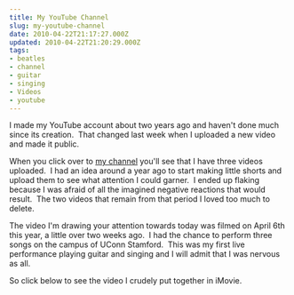```yaml
---
title: My YouTube Channel
slug: my-youtube-channel
date: 2010-04-22T21:17:27.000Z
updated: 2010-04-22T21:20:29.000Z
tags:
- beatles
- channel
- guitar
- singing
- Videos
- youtube
---
```


I made my YouTube account about two years ago and haven't done much since its creation.  That changed last week when I uploaded a new video and made it public.

When you click over to <a href="http://www.youtube.com/user/hswolff" target="_blank">my channel</a> you'll see that I have three videos uploaded.  I had an idea around a year ago to start making little shorts and upload them to see what attention I could garner.  I ended up flaking because I was afraid of all the imagined negative reactions that would result.  The two videos that remain from that period I loved too much to delete.

The video I'm drawing your attention towards today was filmed on April 6th this year, a little over two weeks ago.  I had the chance to perform three songs on the campus of UConn Stamford.  This was my first live performance playing guitar and singing and I will admit that I was nervous as all.

So click below to see the video I crudely put together in iMovie.
<!--more-->
<object classid="clsid:d27cdb6e-ae6d-11cf-96b8-444553540000" width="560" height="340" codebase="http://download.macromedia.com/pub/shockwave/cabs/flash/swflash.cab#version=6,0,40,0"><param name="allowFullScreen" value="true" /><param name="allowscriptaccess" value="always" /><param name="src" value="http://www.youtube.com/v/UxRVk1EXpOw&amp;hl=en_US&amp;fs=1&amp;" /><param name="allowfullscreen" value="true" /><embed type="application/x-shockwave-flash" width="560" height="340" src="http://www.youtube.com/v/UxRVk1EXpOw&amp;hl=en_US&amp;fs=1&amp;" allowscriptaccess="always" allowfullscreen="true"></embed></object>
